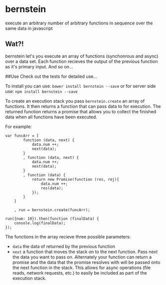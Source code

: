 # bernstein
execute an arbitrary number of arbitrary functions in sequence over the same data in javascript

## Wat?!
bernstein let's you execute an array of functions (synchonrous and async) over a data set. Each function recieves the output of the previous function as it's primary input. And so on...

##Use
Check out the tests for detailed use...

To install you can use: `bower install bernstein --save` or for server side use: `npm install bernstein --save`

To create an execution stack you pass `bernstein.create` an array of functions. It then returns a function that can pass data to for execution. The returned function returns a promise that allows you to collect the finished data when all functions have been executed.

For example:
```
var funcArr = [
        function (data, next) {
            data.num ++;
            next(data);
        }
        , function (data, next) {
            data.num ++;
            next(data);
        }
        , function (data) {
            return new Promise(function (res, rej){
                data.num ++;
                res(data);
            });
        }
    ]

    , run = bernstein.create(funcArr);

run({num: 10}).then(function (finalData) {
    console.log(finalData); 
});

```

The functions in the array recieve three possible parameters:
- `data` the data of returned by the previous function
- `next` a function that moves the stack on to the next function. Pass next the data you want to pass on. Alternately your function can return a promise and the data that the promise resolves with will be passed onto the next function in the stack. This allows for async operations (file reads, network requests, etc.) to easily be included as part of the execution stack.
